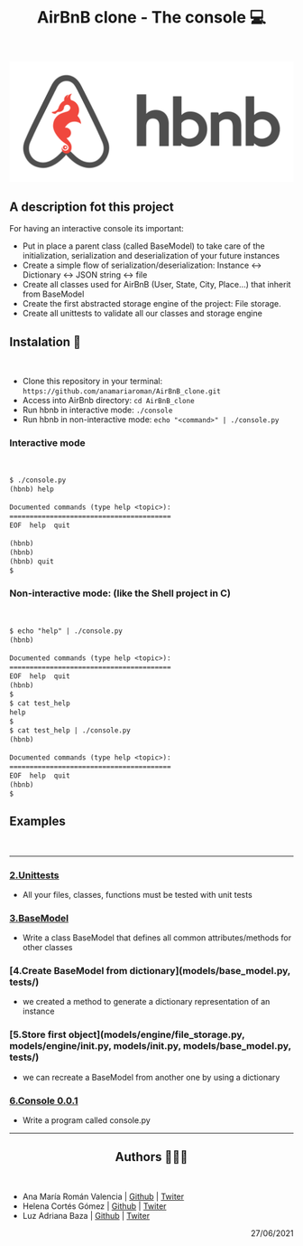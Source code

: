 <h1 align="center">AirBnB clone - The console 💻</h1> <br>

![HBNB](https://raw.githubusercontent.com/anamariaroman/AirBnB_clone/master/images/hbnb.png)

## A description fot this project
For having an interactive console its important:
* Put in place a parent class (called BaseModel) to take care of the initialization, serialization and deserialization of your future instances
* Create a simple flow of serialization/deserialization: Instance <-> Dictionary <-> JSON string <-> file
* Create all classes used for AirBnB (User, State, City, Place…) that inherit from BaseModel
* Create the first abstracted storage engine of the project: File storage.
* Create all unittests to validate all our classes and storage engine

<h2>Instalation 🔧</h2> <br>

- Clone this repository in your terminal: `https://github.com/anamariaroman/AirBnB_clone.git`
- Access into AirBnb directory: `cd AirBnB_clone`
- Run hbnb in interactive mode: `./console`
- Run hbnb in non-interactive mode: `echo "<command>" | ./console.py`

<h3>Interactive mode</h3> <br>

```
$ ./console.py
(hbnb) help

Documented commands (type help <topic>):
========================================
EOF  help  quit

(hbnb)
(hbnb)
(hbnb) quit
$
```
<h3>Non-interactive mode: (like the Shell project in C)</h3> <br>

```
$ echo "help" | ./console.py
(hbnb)

Documented commands (type help <topic>):
========================================
EOF  help  quit
(hbnb)
$
$ cat test_help
help
$
$ cat test_help | ./console.py
(hbnb)

Documented commands (type help <topic>):
========================================
EOF  help  quit
(hbnb)
$
```
<h2>Examples</h2> <br>



---
### [2.Unittests](tests/)
* All your files, classes, functions must be tested with unit tests

### [3.BaseModel](models/base_model.py/__init__.py)
* Write a class BaseModel that defines all common attributes/methods for other classes

### [4.Create BaseModel from dictionary](models/base_model.py, tests/)
* we created a method to generate a dictionary representation of an instance 

### [5.Store first object](models/engine/file_storage.py, models/engine/__init__.py, models/__init__.py, models/base_model.py, tests/)
* we can recreate a BaseModel from another one by using a dictionary

### [6.Console 0.0.1](console.py)
* Write a program called console.py

---


<h2 align="center">Authors 👩👩👩</h2> <br>

- Ana María Román Valencia | [Github](https://github.com/anamariaroman) | [Twiter](https://twitter.com/AnaMari77939013)
- Helena Cortés Gómez | [Github](https://github.com/helectron) | [Twiter](https://twitter.com/helectron)
- Luz Adriana Baza | [Github](https://github.com/luzbaza) | [Twiter](https://twitter.com/baza_luz)

<div dir="rtl">27/06/2021</div>
